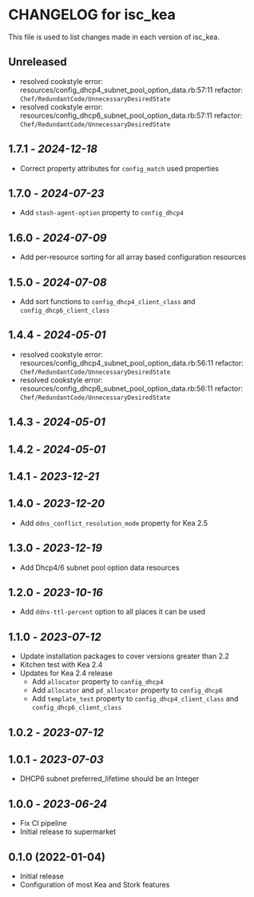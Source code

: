 # CHANGELOG for isc_kea

This file is used to list changes made in each version of isc_kea.

## Unreleased

- resolved cookstyle error: resources/config_dhcp4_subnet_pool_option_data.rb:57:11 refactor: `Chef/RedundantCode/UnnecessaryDesiredState`
- resolved cookstyle error: resources/config_dhcp6_subnet_pool_option_data.rb:57:11 refactor: `Chef/RedundantCode/UnnecessaryDesiredState`
## 1.7.1 - *2024-12-18*

- Correct property attributes for `config_match` used properties

## 1.7.0 - *2024-07-23*

- Add `stash-agent-option` property to `config_dhcp4`

## 1.6.0 - *2024-07-09*

- Add per-resource sorting for all array based configuration resources

## 1.5.0 - *2024-07-08*

- Add sort functions to `config_dhcp4_client_class` and `config_dhcp6_client_class`

## 1.4.4 - *2024-05-01*

- resolved cookstyle error: resources/config_dhcp4_subnet_pool_option_data.rb:56:11 refactor: `Chef/RedundantCode/UnnecessaryDesiredState`
- resolved cookstyle error: resources/config_dhcp6_subnet_pool_option_data.rb:56:11 refactor: `Chef/RedundantCode/UnnecessaryDesiredState`

## 1.4.3 - *2024-05-01*

## 1.4.2 - *2024-05-01*

## 1.4.1 - *2023-12-21*

## 1.4.0 - *2023-12-20*

- Add `ddns_conflict_resolution_mode` property for Kea 2.5

## 1.3.0 - *2023-12-19*

- Add Dhcp4/6 subnet pool option data resources

## 1.2.0 - *2023-10-16*

- Add `ddns-ttl-percent` option to all places it can be used

## 1.1.0 - *2023-07-12*

- Update installation packages to cover versions greater than 2.2
- Kitchen test with Kea 2.4
- Updates for Kea 2.4 release
  - Add `allocator` property to `config_dhcp4`
  - Add `allocator` and `pd_allocator` property to `config_dhcp6`
  - Add `template_test` property to `config_dhcp4_client_class` and `config_dhcp6_client_class`

## 1.0.2 - *2023-07-12*

## 1.0.1 - *2023-07-03*

- DHCP6 subnet preferred_lifetime should be an Integer

## 1.0.0 - *2023-06-24*

- Fix CI pipeline
- Initial release to supermarket

## 0.1.0 (2022-01-04)

- Initial release
- Configuration of most Kea and Stork features
